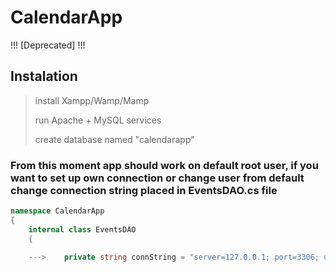 # CalendarApp
!!! [Deprecated] !!!

## Instalation 

 > install Xampp/Wamp/Mamp
> 
 > run Apache + MySQL services
> 
 > create database named "calendarapp"

### From this moment app should work on default root user, if you want to set up own connection or change user from default change connection string placed in EventsDAO.cs file

```C#
namespace CalendarApp
{
    internal class EventsDAO
    { 

    --->    private string connString = "server=127.0.0.1; port=3306; user=root; database=calendarapp; password=; convert zero datetime=True;";
    

```
